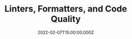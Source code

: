 ---
title: Linters, Formatters, and Code Quality
description: Description here
date: 2022-02-07T15:00:00.000Z
released: false
---